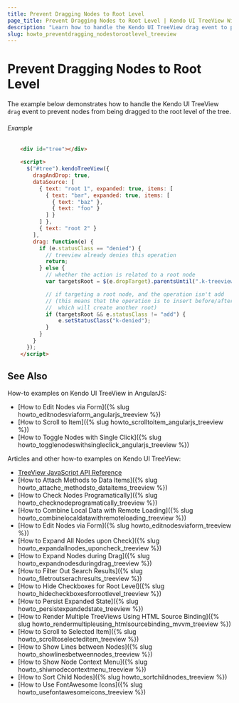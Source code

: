 ```yaml
---
title: Prevent Dragging Nodes to Root Level
page_title: Prevent Dragging Nodes to Root Level | Kendo UI TreeView Widget
description: "Learn how to handle the Kendo UI TreeView drag event to prevent nodes from being dragged to the root level of the tree."
slug: howto_preventdragging_nodestorootlevel_treeview
---
```


# Prevent Dragging Nodes to Root Level

The example below demonstrates how to handle the Kendo UI TreeView `drag` event to prevent nodes from being dragged to the root level of the tree.

###### Example

```html
    <div id="tree"></div>

    <script>
      $("#tree").kendoTreeView({
        dragAndDrop: true,
        dataSource: [
          { text: "root 1", expanded: true, items: [
            { text: "bar", expanded: true, items: [
              { text: "baz" },
              { text: "foo" }
            ] }
          ] },
          { text: "root 2" }
        ],
        drag: function(e) {
          if (e.statusClass == "denied") {
            // treeview already denies this operation
            return;
          } else {
            // whether the action is related to a root node
            var targetsRoot = $(e.dropTarget).parentsUntil(".k-treeview", ".k-item").length == 1;

            // if targeting a root node, and the operation isn't add
            // (this means that the operation is to insert before/after the root,
            //  which will create another root)
            if (targetsRoot && e.statusClass != "add") {
                e.setStatusClass("k-denied");
            }
          }
        }
      });
    </script>
```

## See Also

How-to examples on Kendo UI TreeView in AngularJS:

* [How to Edit Nodes via Form]({% slug howto_editnodesviaform_angularjs_treeview %})
* [How to Scroll to Item]({% slug howto_scrolltoitem_angularjs_treeview %})
* [How to Toggle Nodes with Single Click]({% slug howto_togglenodeswithsingleclick_angularjs_treeview %})

Articles and other how-to examples on Kendo UI TreeView:

* [TreeView JavaScript API Reference](/api/javascript/ui/treeview)
* [How to Attach Methods to Data Items]({% slug howto_attache_methodsto_dataitems_treeview %})
* [How to Check Nodes Programatically]({% slug howto_checknodeprogramatically_treeview %})
* [How to Combine Local Data with Remote Loading]({% slug howto_combinelocaldatawithremoteloading_treeview %})
* [How to Edit Nodes via Form]({% slug howto_editnodesviaform_treeview %})
* [How to Expand All Nodes upon Check]({% slug howto_expandallnodes_uponcheck_treeview %})
* [How to Expand Nodes during Drag]({% slug howto_expandnodesduringdrag_treeview %})
* [How to Filter Out Search Results]({% slug howto_filetroutserachresults_treeview %})
* [How to Hide Checkboxes for Root Level]({% slug howto_hidecheckboxesforrootlevel_treeview %})
* [How to Persist Expanded State]({% slug howto_persistexpandedstate_treeview %})
* [How to Render Multiple TreeViews Using HTML Source Binding]({% slug howto_rendermultipleusing_htmlsourcebinding_mvvm_treeview %})
* [How to Scroll to Selected Item]({% slug howto_scrolltoselecteditem_treeview %})
* [How to Show Lines between Nodes]({% slug howto_showlinesbetweennodes_treeview %})
* [How to Show Node Context Menu]({% slug howto_shiwnodecontextmenu_treeview %})
* [How to Sort Child Nodes]({% slug howto_sortchildnodes_treeview %})
* [How to Use FontAwesome Icons]({% slug howto_usefontawesomeicons_treeview %})
